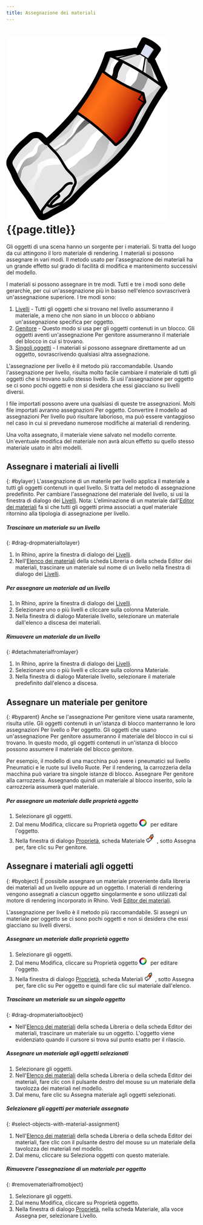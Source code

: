 ```yaml
---
title: Assegnazione dei materiali
---
```


# ![images/paint.svg](images/paint.svg) {{page.title}}
Gli oggetti di una scena hanno un sorgente per i materiali. Si tratta del luogo da cui attingono il loro materiale di rendering.  I materiali si possono assegnare in vari modi. Il metodo usato per l'assegnazione dei materiali ha un grande effetto sul grado di facilità di modifica e mantenimento successivi del modello.

I materiali si possono assegnare in tre modi. Tutti e tre i modi sono delle gerarchie, per cui un'assegnazione più in basso nell'elenco sovrascriverà un'assegnazione superiore. I tre modi sono:

 1. [Livelli](#bylayer) - Tutti gli oggetti che si trovano nel livello assumeranno il materiale, a meno che non siano in un blocco o abbiano un'assegnazione specifica per oggetto.
 2. [Genitore](#byparent) - Questo modo si usa per gli oggetti contenuti in un blocco.  Gli oggetti aventi un'assegnazione Per genitore assumeranno il materiale del blocco in cui si trovano.
 3. [Singoli oggetti](#byobject) - I materiali si possono assegnare direttamente ad un oggetto, sovrascrivendo qualsiasi altra assegnazione.

L'assegnazione per livello è il metodo più raccomandabile. Usando l'assegnazione per livello, risulta molto facile cambiare il materiale di tutti gli oggetti che si trovano sullo stesso livello. Si usi l'assegnazione per oggetto se ci sono pochi oggetti e non si desidera che essi giacciano su livelli diversi.

I file importati possono avere una qualsiasi di queste tre assegnazioni. Molti file importati avranno assegnazioni Per oggetto.  Convertire il modello ad assegnazioni Per livello può risultare laborioso, ma può essere vantaggioso nel caso in cui si prevedano numerose modifiche ai materiali di rendering.

Una volta assegnato, il materiale viene salvato nel modello corrente.  Un'eventuale modifica del materiale non avrà alcun effetto su quello stesso materiale usato in altri modelli.

## Assegnare i materiali ai livelli
{: #bylayer}
L'assegnazione di un materile per livello applica il materiale a tutti gli oggetti contenuti in quel livello. Si tratta del metodo di assegnazione predefinito. Per cambiare l'assegnazione del materiale del livello, si usi la finestra di dialogo dei [Livelli](http://docs.mcneel.com/rhino/5/help/it-it/commands/layer.htm).
Nota: L'eliminazione di un materiale dall'[Editor dei materiali](material-editor.html) fa sì che tutti gli oggetti prima associati a quel materiale ritornino alla tipologia di assegnazione per livello.

##### Trascinare un materiale su un livello
{: #drag-dropmaterialtolayer}
1. In Rhino, aprire la finestra di dialogo dei [Livelli](http://docs.mcneel.com/rhino/5/help/it-it/commands/layer.htm).
1. Nell'[Elenco dei materiali](material-editor.html#material_list) della scheda Libreria o della scheda Editor dei materiali, trascinare un materiale sul nome di un livello nella finestra di dialogo dei [Livelli](http://docs.mcneel.com/rhino/5/help/it-it/commands/layer.htm).

##### Per assegnare un materiale ad un livello
1. In Rhino, aprire la finestra di dialogo dei [Livelli](http://docs.mcneel.com/rhino/5/help/it-it/commands/layer.htm).
1. Selezionare uno o più livelli e cliccare sulla colonna Materiale.
1. Nella finestra di dialogo Materiale livello, selezionare un materiale dall'elenco a discesa dei materiali.

##### Rimuovere un materiale da un livello
{: #detachmaterialfromlayer}
1. In Rhino, aprire la finestra di dialogo dei [Livelli](http://docs.mcneel.com/rhino/5/help/it-it/commands/layer.htm).
1. Selezionare uno o più livelli e cliccare sulla colonna Materiale.
1. Nella finestra di dialogo Materiale livello, selezionare il materiale predefinito dall'elenco a discesa.

## Assegnare un materiale per genitore
{: #byparent}
Anche se l'assegnazione Per genitore viene usata raramente, risulta utile. Gli oggetti contenuti in un'istanza di blocco manterranno le loro assegnazioni Per livello o Per oggetto. Gli oggetti che usano un'assegnazione Per genitore assumeranno il materiale del blocco in cui si trovano.  In questo modo, gli oggetti contenuti in un'istanza di blocco possono assumere il materiale del blocco genitore.

Per esempio, il modello di una macchina può avere i pneumatici sul livello Pneumatici e le ruote sul livello Ruote. Per il rendering, la carrozzeria della macchina può variare tra singole istanze di blocco. Assegnare Per genitore alla carrozzeria.  Assegnando quindi un materiale al blocco inserito, solo la carrozzeria assumerà quel materiale.

##### Per assegnare un materiale dalle proprietà oggetto
1. Selezionare gli oggetti.
1. Dal menu Modifica, cliccare su Proprietà oggetto ![images/properties.png](images/properties.png) per editare l'oggetto.
1. Nella finestra di dialogo [Proprietà](properties-object.html), scheda Materiale ![images/materialtab.png](images/materialtab.png), sotto Assegna per, fare clic su Per genitore.

## Assegnare i materiali agli oggetti
{: #byobject}
È possibile assegnare un materiale proveniente dalla libreria dei materiali ad un livello oppure ad un oggetto. I materiali di rendering vengono assegnati a ciascun oggetto singolarmente e sono utilizzati dal motore di rendering incorporato in Rhino.
Vedi  [Editor dei materiali](material-editor.html).

L'assegnazione per livello è il metodo più raccomandabile. Si assegni un materiale per oggetto se ci sono pochi oggetti e non si desidera che essi giacciano su livelli diversi.

##### Assegnare un materiale dalle proprietà oggetto
1. Selezionare gli oggetti.
1. Dal menu Modifica, cliccare su Proprietà oggetto ![images/properties.png](images/properties.png) per editare l'oggetto.
1. Nella finestra di dialogo [Proprietà](properties-object.html), scheda Materiali ![images/materialtab.png](images/materialtab.png), sotto Assegna per, fare clic su Per oggetto e quindi fare clic sul materiale dall'elenco.

##### Trascinare un materiale su un singolo oggetto
{: #drag-dropmaterialtoobject}

 * Nell'[Elenco dei materiali](material-editor.html#material_list) della scheda Libreria o della scheda Editor dei materiali, trascinare un materiale su un oggetto. L'oggetto viene evidenziato quando il cursore si trova sul punto esatto per il rilascio.

##### Assegnare un materiale agli oggetti selezionati
1. Selezionare gli oggetti.
1. Nell'[Elenco dei materiali](material-editor.html#material_list) della scheda Libreria o della scheda Editor dei materiali, fare clic con il pulsante destro del mouse su un materiale della tavolozza dei materiali nel modello.
1. Dal menu, fare clic su Assegna materiale agli oggetti selezionati.

##### Selezionare gli oggetti per materiale assegnato
{: #select-objects-with-material-assignment}
1. Nell'[Elenco dei materiali](material-editor.html#material_list) della scheda Libreria o della scheda Editor dei materiali, fare clic con il pulsante destro del mouse su un materiale della tavolozza dei materiali nel modello.
1. Dal menu, cliccare su Seleziona oggetti con questo materiale.

##### Rimuovere l'assegnazione di un materiale per oggetto
{: #removematerialfromobject}
1. Selezionare gli oggetti.
1. Dal menu Modifica, cliccare su Proprietà oggetto.
1. Nella finestra di dialogo [Proprietà](properties-object.html), nella scheda Materiale, alla voce Assegna per, selezionare Livello.
